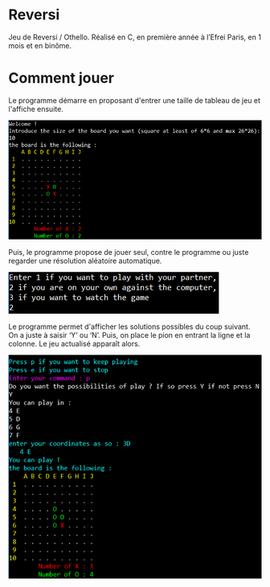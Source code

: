 # Reversi
Jeu de Reversi / Othello. Réalisé en C, en première année à l’Efrei Paris, en 1 mois et en binôme.

# Comment jouer
Le programme démarre en proposant d'entrer une taille de tableau de jeu et l'affiche ensuite.

![taille]( https://github.com/CelineCornet/Reversi/blob/master/images/01.png)

Puis, le programme propose de jouer seul, contre le programme ou juste regarder une résolution aléatoire automatique.

![joueurs]( https://github.com/CelineCornet/Reversi/blob/master/images/02.png)

Le programme permet d'afficher les solutions possibles du coup suivant. On a juste à saisir ‘Y’ ou ‘N’. Puis, on place le pion en entrant la ligne et la colonne. Le jeu actualisé apparaît alors.

![choix et resultat]( https://github.com/CelineCornet/Reversi/blob/master/images/05.png)


